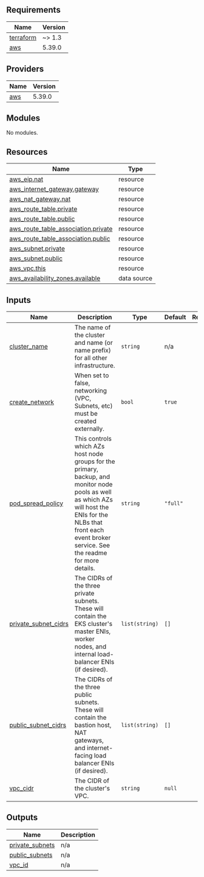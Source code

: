 <!-- BEGIN_TF_DOCS -->
## Requirements

| Name | Version |
|------|---------|
| <a name="requirement_terraform"></a> [terraform](#requirement\_terraform) | ~> 1.3 |
| <a name="requirement_aws"></a> [aws](#requirement\_aws) | 5.39.0 |

## Providers

| Name | Version |
|------|---------|
| <a name="provider_aws"></a> [aws](#provider\_aws) | 5.39.0 |

## Modules

No modules.

## Resources

| Name | Type |
|------|------|
| [aws_eip.nat](https://registry.terraform.io/providers/hashicorp/aws/5.39.0/docs/resources/eip) | resource |
| [aws_internet_gateway.gateway](https://registry.terraform.io/providers/hashicorp/aws/5.39.0/docs/resources/internet_gateway) | resource |
| [aws_nat_gateway.nat](https://registry.terraform.io/providers/hashicorp/aws/5.39.0/docs/resources/nat_gateway) | resource |
| [aws_route_table.private](https://registry.terraform.io/providers/hashicorp/aws/5.39.0/docs/resources/route_table) | resource |
| [aws_route_table.public](https://registry.terraform.io/providers/hashicorp/aws/5.39.0/docs/resources/route_table) | resource |
| [aws_route_table_association.private](https://registry.terraform.io/providers/hashicorp/aws/5.39.0/docs/resources/route_table_association) | resource |
| [aws_route_table_association.public](https://registry.terraform.io/providers/hashicorp/aws/5.39.0/docs/resources/route_table_association) | resource |
| [aws_subnet.private](https://registry.terraform.io/providers/hashicorp/aws/5.39.0/docs/resources/subnet) | resource |
| [aws_subnet.public](https://registry.terraform.io/providers/hashicorp/aws/5.39.0/docs/resources/subnet) | resource |
| [aws_vpc.this](https://registry.terraform.io/providers/hashicorp/aws/5.39.0/docs/resources/vpc) | resource |
| [aws_availability_zones.available](https://registry.terraform.io/providers/hashicorp/aws/5.39.0/docs/data-sources/availability_zones) | data source |

## Inputs

| Name | Description | Type | Default | Required |
|------|-------------|------|---------|:--------:|
| <a name="input_cluster_name"></a> [cluster\_name](#input\_cluster\_name) | The name of the cluster and name (or name prefix) for all other infrastructure. | `string` | n/a | yes |
| <a name="input_create_network"></a> [create\_network](#input\_create\_network) | When set to false, networking (VPC, Subnets, etc) must be created externally. | `bool` | `true` | no |
| <a name="input_pod_spread_policy"></a> [pod\_spread\_policy](#input\_pod\_spread\_policy) | This controls which AZs host node groups for the primary, backup, and monitor node pools as well as which AZs will host the ENIs for the NLBs that front each event broker service. See the readme for more details. | `string` | `"full"` | no |
| <a name="input_private_subnet_cidrs"></a> [private\_subnet\_cidrs](#input\_private\_subnet\_cidrs) | The CIDRs of the three private subnets. These will contain the EKS cluster's master ENIs, worker nodes, and internal load-balancer ENIs (if desired). | `list(string)` | `[]` | no |
| <a name="input_public_subnet_cidrs"></a> [public\_subnet\_cidrs](#input\_public\_subnet\_cidrs) | The CIDRs of the three public subnets. These will contain the bastion host, NAT gateways, and internet-facing load balancer ENIs (if desired). | `list(string)` | `[]` | no |
| <a name="input_vpc_cidr"></a> [vpc\_cidr](#input\_vpc\_cidr) | The CIDR of the cluster's VPC. | `string` | `null` | no |

## Outputs

| Name | Description |
|------|-------------|
| <a name="output_private_subnets"></a> [private\_subnets](#output\_private\_subnets) | n/a |
| <a name="output_public_subnets"></a> [public\_subnets](#output\_public\_subnets) | n/a |
| <a name="output_vpc_id"></a> [vpc\_id](#output\_vpc\_id) | n/a |
<!-- END_TF_DOCS -->